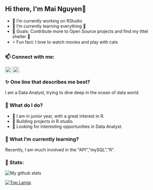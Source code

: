 ## Hi there, I'm Mai Nguyen👋

- 🔭 I’m currently working on RStudio
- 🌱 I’m currently learning everything 🤣
- 🥅 Goals: Contribute more to Open Source projects and find my littel shelter :city_sunrise:
- ⚡ Fun fact: I love to watch movies and play with cats 


### 📫 Connect with me:
[<img align="left" alt="codeSTACKr | LinkedIn" width="22px" src="https://cdn.jsdelivr.net/npm/simple-icons@v3/icons/linkedin.svg" />][linkedin]
[<img align="left" alt="codeSTACKr | Instagram" width="22px" src="https://cdn.jsdelivr.net/npm/simple-icons@v3/icons/instagram.svg" />][instagram]

<br>


### :sparkles: One line that describes me best?

I am a Data Analyst, trying to dive deep in the ocean of data world.


### 🤔 What do I do? 

 - :green_book: I am in junior year, with a great interest in R.
 - :green_book: Building projects in R studio. 
 - :green_book: Looking for interesting opportunities in Data Analyst.

### 🌱 What I’m currently learning?

Recently, I am much involved in the "API","mySQL","R".

### 📶 Stats:
<!-- ![My github stats](https://github-readme-stats.vercel.app/api?username=mai1999nguyen&show_icons=true&title_color=fff&icon_color=79ff97&text_color=9f9f9f&bg_color=151515&count_private=true) -->

![My github stats](https://github-readme-stats.vercel.app/api?username=mai1999nguyen&show_icons=true&theme=dracula&count_private=true)

[![Top Langs](https://github-readme-stats.vercel.app/api/top-langs/?username=mai1999nguyen&theme=dracula&layout=compact)](https://github.com/anuraghazra/github-readme-stats)

[instagram]: https://www.instagram.com/hm.3112/
[linkedin]: https://www.linkedin.com/in/nguyen-mai-999799187/
